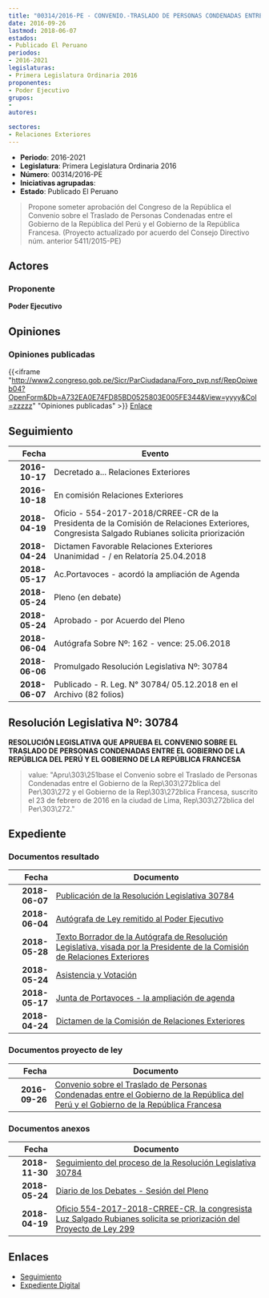 ```yaml
---
title: "00314/2016-PE - CONVENIO.-TRASLADO DE PERSONAS CONDENADAS ENTRE EL GOBIERNO DE LA REPÚBLICA DEL PERÚ Y EL GOBIERNO DE LA REPÚBLICA FRANCESA"
date: 2016-09-26
lastmod: 2018-06-07
estados:
- Publicado El Peruano
periodos:
- 2016-2021
legislaturas:
- Primera Legislatura Ordinaria 2016
proponentes:
- Poder Ejecutivo
grupos:
- 
autores:

sectores:
- Relaciones Exteriores
---
```

- **Periodo**: 2016-2021
- **Legislatura**: Primera Legislatura Ordinaria 2016
- **Número**: 00314/2016-PE
- **Iniciativas agrupadas**: 
- **Estado**: Publicado El Peruano

> Propone someter aprobación del Congreso de la República el Convenio sobre el Traslado de Personas Condenadas entre el Gobierno de la República del Perú y el Gobierno de la República Francesa. (Proyecto actualizado por acuerdo del Consejo Directivo núm. anterior 5411/2015-PE)


## Actores

### Proponente

**Poder Ejecutivo**

## Opiniones

### Opiniones publicadas

{{<iframe "http://www2.congreso.gob.pe/Sicr/ParCiudadana/Foro_pvp.nsf/RepOpiweb04?OpenForm&Db=A732EA0E74FD85BD0525803E005FE344&View=yyyy&Col=zzzzz" "Opiniones publicadas" >}}
[Enlace](http://www2.congreso.gob.pe/Sicr/ParCiudadana/Foro_pvp.nsf/RepOpiweb04?OpenForm&Db=A732EA0E74FD85BD0525803E005FE344&View=yyyy&Col=zzzzz)


## Seguimiento

| Fecha | Evento |
|------:|--------|
| **2016-10-17** | Decretado a... Relaciones Exteriores |
| **2016-10-18** | En comisión Relaciones Exteriores |
| **2018-04-19** | Oficio - 554-2017-2018/CRREE-CR de la Presidenta de la Comisión de Relaciones Exteriores, Congresista Salgado Rubianes solicita priorización |
| **2018-04-24** | Dictamen Favorable Relaciones Exteriores Unanimidad - / en Relatoría 25.04.2018 |
| **2018-05-17** | Ac.Portavoces - acordó la ampliación de Agenda |
| **2018-05-24** | Pleno (en debate) |
| **2018-05-24** | Aprobado - por Acuerdo del Pleno |
| **2018-06-04** | Autógrafa Sobre Nº: 162 - vence: 25.06.2018 |
| **2018-06-06** | Promulgado Resolución Legislativa Nº: 30784 |
| **2018-06-07** | Publicado - R. Leg. N° 30784/ 05.12.2018 en el Archivo (82 folios) |

## Resolución Legislativa Nº: 30784

**RESOLUCIÓN LEGISLATIVA QUE APRUEBA EL CONVENIO SOBRE EL TRASLADO DE PERSONAS CONDENADAS ENTRE EL GOBIERNO DE LA REPÚBLICA DEL PERÚ Y EL GOBIERNO DE LA REPÚBLICA FRANCESA**

> value: "Apru\303\251base el Convenio sobre el Traslado de Personas Condenadas entre el Gobierno de la Rep\303\272blica del Per\303\272 y el Gobierno de la Rep\303\272blica Francesa, suscrito el 23 de febrero de 2016 en la ciudad de Lima, Rep\303\272blica del Per\303\272."


## Expediente

### Documentos resultado

| Fecha | Documento |
|------:|-----------|
| **2018-06-07** | [Publicación de la Resolución Legislativa 30784](http://www.leyes.congreso.gob.pe/Documentos/2016_2021/ADLP/Normas_Legales/30784-RLG.pdf) |
| **2018-06-04** | [Autógrafa de Ley remitido al Poder Ejecutivo](http://www.leyes.congreso.gob.pe/Documentos/2016_2021/ADLP/Texto_Aprobado/AU0031420180604.pdf) |
| **2018-05-28** | [Texto Borrador de la Autógrafa de Resolución Legislativa, visada por la Presidente de la Comisión de Relaciones Exteriores](http://www.leyes.congreso.gob.pe/Documentos/2016_2021/Texto_Borrador_de_Autografa/BAU00314_20180528.pdf) |
| **2018-05-24** | [Asistencia y Votación](http://www.leyes.congreso.gob.pe/Documentos/2016_2021/Asistencia_y_Votacion/Proyectos_de_Ley/AV00314_20180524.pdf) |
| **2018-05-17** | [Junta de Portavoces - la ampliación de agenda](http://www.leyes.congreso.gob.pe/Documentos/2016_2021/Acuerdos/Junta_Portavoces/AJP0031420180517.pdf) |
| **2018-04-24** | [Dictamen de la Comisión de Relaciones Exteriores](http://www.leyes.congreso.gob.pe/Documentos/2016_2021/Dictamenes/Proyectos_de_Ley/00314DC20MAY_20180424.pdf) |

### Documentos proyecto de ley

| Fecha | Documento |
|------:|-----------|
| **2016-09-26** | [Convenio sobre el Traslado de Personas Condenadas entre el Gobierno de la República del Perú y el Gobierno de la República Francesa](http://www.leyes.congreso.gob.pe/Documentos/2016_2021/Proyectos_de_Ley_y_de_Resoluciones_Legislativas/PL0031420160926...pdf) |

### Documentos anexos

| Fecha | Documento |
|------:|-----------|
| **2018-11-30** | [Seguimiento del proceso de la Resolución Legislativa 30784](http://www.leyes.congreso.gob.pe/Documentos/2016_2021/Seguimiento_de_Proyectos_de_Ley/00314PL20181130.pdf) |
| **2018-05-24** | [Diario de los Debates - Sesión del Pleno](http://www.leyes.congreso.gob.pe/Documentos/2016_2021/ADLP/Diario_Debates/30784-TDD.pdf) |
| **2018-04-19** | [Oficio 554-2017-2018-CRREE-CR, la congresista Luz Salgado Rubianes solicita se priorización del Proyecto de Ley 299](http://www.leyes.congreso.gob.pe/Documentos/2016_2021/Oficios/Congresistas/OFICIO-554-2017-2018-CRREE-CR..pdf) |

## Enlaces

- [Seguimiento](http://www2.congreso.gob.pe/Sicr/TraDocEstProc/CLProLey2016.nsf/f7fff46988ca05b1052578e100829cc7/16aeef4e343516570525803b006b7940?OpenDocument)
- [Expediente Digital](http://www2.congreso.gob.pe/Sicr/TraDocEstProc/Expvirt_2011.nsf/visbusqptramdoc1621/00314?opendocument)

